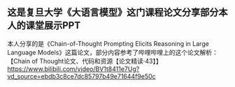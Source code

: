 ## 这是复旦大学《大语言模型》这门课程论文分享部分本人的课堂展示PPT

本人分享的是《Chain-of-Thought Prompting Elicits Reasoning in Large Language Models》这篇论文，部分内容参考了哔哩哔哩上的这个论文解析：【Chain of Thought论文、代码和资源【论文精读·43】】https://www.bilibili.com/video/BV1t8411e7Ug?vd_source=ebdb3c8ce7dc85797b49e71644f9e50c
